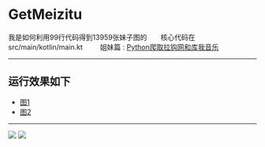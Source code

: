 # GetMeizitu
我是如何利用99行代码得到13959张妹子图的       
核心代码在 src/main/kotlin/main.kt         
姐妹篇 : [Python爬取拉钩网和库我音乐](https://github.com/DevTTL/lagou) 

--------------------------------------------------

## 运行效果如下 
* [图1](http://oxupz8wcy.bkt.clouddn.com/fdsfdsafewreafdsfasfdasfdsafdsfdsaf)
* [图2](http://oxupz8wcy.bkt.clouddn.com/4234rfewfawr234138jm32c0984m098r0h) 

--------------------------

![](http://oxupz8wcy.bkt.clouddn.com/fdsfdsafewreafdsfasfdasfdsafdsfdsaf)
![](http://oxupz8wcy.bkt.clouddn.com/4234rfewfawr234138jm32c0984m098r0h)
